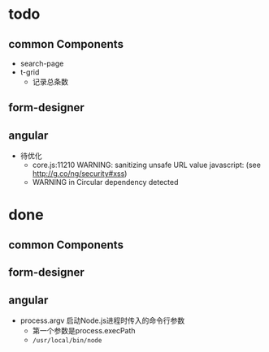 # todo
## common Components
+ search-page
+ t-grid
	+ 记录总条数
## form-designer
## angular
+ 待优化
	+ core.js:11210 WARNING: sanitizing unsafe URL value javascript: (see http://g.co/ng/security#xss)
	+ WARNING in Circular dependency detected




# done
## common Components
## form-designer
## angular
+ process.argv 启动Node.js进程时传入的命令行参数 
	+ 第一个参数是process.execPath
	+ `/usr/local/bin/node`